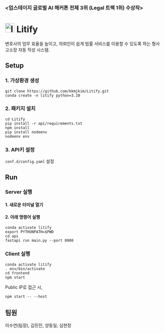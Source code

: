 ### <업스테이지 글로벌 AI 해커톤 전체 3위 (Legal 트랙 1위) 수상작>

# <img src="https://github.com/user-attachments/assets/73dbccf5-09e4-49a2-b96b-ce39ac9ef967" alt="litify_bot_icon" style="width:30px;"> Litify
변호사의 업무 효율을 높이고, 의뢰인이 쉽게 법률 서비스를 이용할 수 있도록 하는 형사 고소장 자동 작성 시스템.

## Setup
### 1. 가상환경 생성
```
git clone https://github.com/kkmjkim/Litify.git
conda create -n litify python=3.10
```
### 2. 패키지 설치
```
cd Litify
pip install -r api/requirements.txt
npm install
pip install nodeenv
nodeenv env
```
### 3. API키 설정
`conf.d/config.yaml` 설정

## Run
### Server 실행
#### 1. 새로운 터미널 열기
#### 2. 아래 명령어 실행
```
conda activate litify
export PYTHONPATH=$PWD
cd api
fastapi run main.py --port 8000
```

### Client 실행
```
conda activate litify
. env/bin/activate
cd frontend
npm start
```
Public IP로 접근 시,
```
npm start -- --host
```

## 팀원
이수연(팀장), 김민진, 양동일, 심현정
